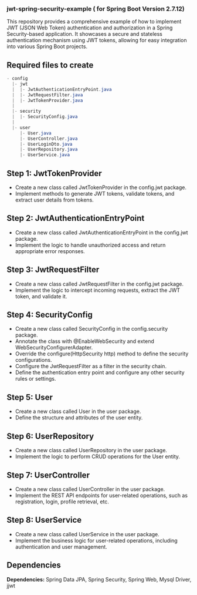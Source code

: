 
### jwt-spring-security-example ( for Spring Boot Version 2.7.12)

This repository provides a comprehensive example of how to implement JWT (JSON Web Token) authentication and authorization in a Spring Security-based application. It showcases a secure and stateless authentication mechanism using JWT tokens, allowing for easy integration into various Spring Boot projects.


## Required files to create

```java
- config
  |- jwt
  |  |- JwtAuthenticationEntryPoint.java
  |  |- JwtRequestFilter.java
  |  |- JwtTokenProvider.java
  |
  |- security
  |  |- SecurityConfig.java
  |
  |- user
     |- User.java
     |- UserController.java
     |- UserLoginDto.java
     |- UserRepository.java
     |- UserService.java

```


## Step 1: JwtTokenProvider

- Create a new class called JwtTokenProvider in the config.jwt package.
- Implement methods to generate JWT tokens, validate tokens, and extract user details from tokens.


## Step 2: JwtAuthenticationEntryPoint

- Create a new class called JwtAuthenticationEntryPoint in the config.jwt package.
- Implement the logic to handle unauthorized access and return appropriate error responses.

## Step 3: JwtRequestFilter

- Create a new class called JwtRequestFilter in the config.jwt package.
- Implement the logic to intercept incoming requests, extract the JWT token, and validate it.



## Step 4: SecurityConfig

- Create a new class called SecurityConfig in the config.security package.
- Annotate the class with @EnableWebSecurity and extend WebSecurityConfigurerAdapter.
- Override the configure(HttpSecurity http) method to define the security configurations.
- Configure the JwtRequestFilter as a filter in the security chain.
- Define the authentication entry point and configure any other security rules or settings.


## Step 5: User

- Create a new class called User in the user package.
- Define the structure and attributes of the user entity.

## Step 6: UserRepository

- Create a new class called UserRepository in the user package.
- Implement the logic to perform CRUD operations for the User entity.

## Step 7: UserController

- Create a new class called UserController in the user package.
- Implement the REST API endpoints for user-related operations, such as registration, login, profile retrieval, etc.


## Step 8: UserService

- Create a new class called UserService in the user package.
- Implement the business logic for user-related operations, including authentication and user management.

## Dependencies

**Dependencies:** Spring Data JPA, Spring Security, Spring Web, Mysql Driver, jjwt 

